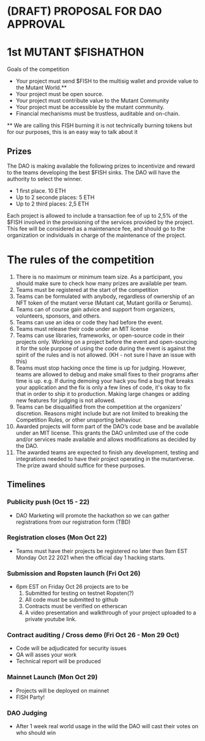 # (DRAFT) PROPOSAL FOR DAO APPROVAL

# 1st MUTANT $FISHATHON

Goals of the competition
- Your project must send $FISH to the multisig wallet and provide value to the Mutant World.**
- Your project must be open source. 
- Your project must contribute value to the Mutant Community 
- Your project must be accessible by the mutant community. 
- Financial mechanisms must be trustless, auditable and on-chain.

** We are calling this FISH burning it is not technically burning tokens but for our purposes, this is an easy way to talk about it

## Prizes

The DAO is making available the following prizes to incentivize and reward to the teams developing the best $FISH sinks. The DAO will have the authority to select the winner.

- 1 first place. 10 ETH
- Up to 2 seconde places: 5 ETH
- Up to 2 third places: 2,5 ETH

Each project is allowed to include a transaction fee of up to 2,5% of the $FISH involved in the provisioning of the services provided by the project. This fee will be considered as a maintenance fee, and should go to the organization or individuals in charge of the maintenance of the project.


# The rules of the competition

1. There is no maximum or minimum team size. As a participant, you should make sure to check how many prizes are available per team.
2. Teams must be registered at the start of the competition
1. Teams can be formulated with anybody, regardless of ownership of an NFT token of the mutant verse (Mutant cat, Mutant gorilla or Serums).
1. Teams can of course gain advice and support from organizers, volunteers, sponsors, and others.
1. Teams can use an idea or code they had before the event.
2. Teams must release their code under an MIT license
3. Teams can use libraries, frameworks, or open-source code in their projects only. Working on a project before the event and open-sourcing it for the sole purpose of using the code during the event is against the spirit of the rules and is not allowed. (KH - not sure I have an issue with this)
4. Teams must stop hacking once the time is up for judging. However, teams are allowed to debug and make small fixes to their programs after time is up. e.g. If during demoing your hack you find a bug that breaks your application and the fix is only a few lines of code, it's okay to fix that in order to ship it to production. Making large changes or adding new features for judging is not allowed.
5. Teams can be disqualified from the competition at the organizers' discretion. Reasons might include but are not limited to breaking the Competition Rules, or other unsporting behaviour.
6. Awarded projects will form part of the DAO’s code base and be available under an MIT license. This grants the DAO unlimited use of the code and/or services made available and allows modifications as decided by the DAO.
7. The awarded teams are expected to finish any development, testing and integrations needed to have their project operating in the mutantverse. The prize award should suffice for these purposes.

## Timelines

### Publicity push (Oct 15 - 22)
- DAO Marketing will promote the hackathon so we can gather registrations from our registration form (TBD)

### Registration closes (Mon Oct 22) 
- Teams must have their projects be registered no later than 9am EST Monday Oct 22 2021 when the official day 1 hacking starts.

### Submission and Ropsten launch (Fri Oct 26)
- 6pm EST on Friday Oct 26 projects are to be 
  1) Submitted for testing on testnet Ropsten(?)
  2) All code must be submitted to github
  3) Contracts must be verified on etherscan  
  4) A video presentation and walkthrough of your project uploaded to a private youtube link. 

### Contract auditing / Cross demo (Fri Oct 26 - Mon 29 Oct)
- Code will be adjudicated for security issues
- QA will asses your work
- Technical report will be produced

### Mainnet Launch (Mon Oct 29)
- Projects will be deployed on mainnet
- FISH Party!

### DAO Judging
- After 1 week real world usage in the wild the DAO will cast their votes on who should win


